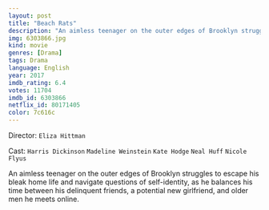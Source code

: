 ```yaml
---
layout: post
title: "Beach Rats"
description: "An aimless teenager on the outer edges of Brooklyn struggles to escape his bleak home life and navigate questions of self-identity, as he balances his time between his delinquent friends, a potential new girlfriend, and older men he meets online..."
img: 6303866.jpg
kind: movie
genres: [Drama]
tags: Drama 
language: English
year: 2017
imdb_rating: 6.4
votes: 11704
imdb_id: 6303866
netflix_id: 80171405
color: 7c616c
---
```

Director: `Eliza Hittman`  

Cast: `Harris Dickinson` `Madeline Weinstein` `Kate Hodge` `Neal Huff` `Nicole Flyus` 

An aimless teenager on the outer edges of Brooklyn struggles to escape his bleak home life and navigate questions of self-identity, as he balances his time between his delinquent friends, a potential new girlfriend, and older men he meets online.